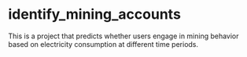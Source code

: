 # identify_mining_accounts
This is a project that predicts whether users engage in mining behavior based on electricity consumption at different time periods.

